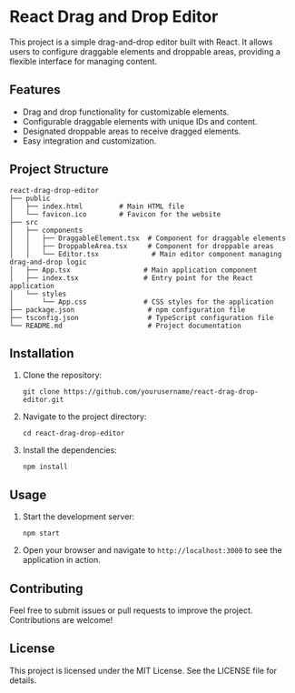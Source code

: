 # React Drag and Drop Editor

This project is a simple drag-and-drop editor built with React. It allows users to configure draggable elements and droppable areas, providing a flexible interface for managing content.

## Features

- Drag and drop functionality for customizable elements.
- Configurable draggable elements with unique IDs and content.
- Designated droppable areas to receive dragged elements.
- Easy integration and customization.

## Project Structure

```
react-drag-drop-editor
├── public
│   ├── index.html         # Main HTML file
│   └── favicon.ico        # Favicon for the website
├── src
│   ├── components
│   │   ├── DraggableElement.tsx  # Component for draggable elements
│   │   ├── DroppableArea.tsx     # Component for droppable areas
│   │   └── Editor.tsx             # Main editor component managing drag-and-drop logic
│   ├── App.tsx                  # Main application component
│   ├── index.tsx                # Entry point for the React application
│   └── styles
│       └── App.css              # CSS styles for the application
├── package.json                  # npm configuration file
├── tsconfig.json                 # TypeScript configuration file
└── README.md                     # Project documentation
```

## Installation

1. Clone the repository:
   ```
   git clone https://github.com/yourusername/react-drag-drop-editor.git
   ```
2. Navigate to the project directory:
   ```
   cd react-drag-drop-editor
   ```
3. Install the dependencies:
   ```
   npm install
   ```

## Usage

1. Start the development server:
   ```
   npm start
   ```
2. Open your browser and navigate to `http://localhost:3000` to see the application in action.

## Contributing

Feel free to submit issues or pull requests to improve the project. Contributions are welcome!

## License

This project is licensed under the MIT License. See the LICENSE file for details.